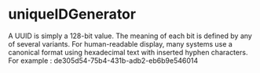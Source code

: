 # uniqueIDGenerator
A UUID is simply a 128-bit value. The meaning of each bit is defined by any of several variants. For human-readable display, many systems use a canonical format using hexadecimal text with inserted hyphen characters. For example : de305d54-75b4-431b-adb2-eb6b9e546014
